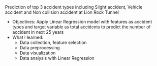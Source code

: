 Prediction of top 3 accident types including Slight accident, Vehicle accident and Non collision accident at Lion Rock Tunnel
- Objectives: Apply Linear Regression model with features as accident types and target variable as total accidents to predict the number of accident in next 25 years
- What I learned:
   - Data collection, feature selection
   - Data preprocessing
   - Data visualization
   - Data analysis with Linear Regression

